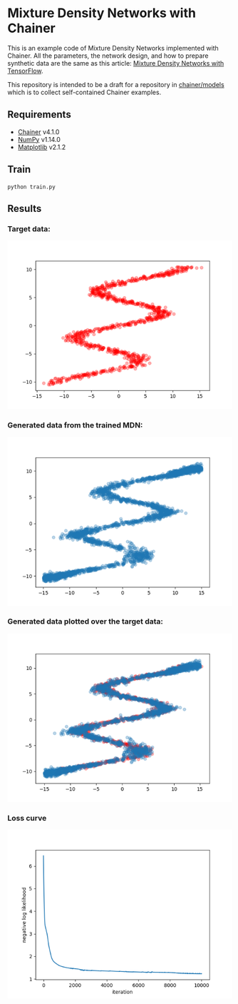 # Mixture Density Networks with Chainer

This is an example code of Mixture Density Networks implemented with Chainer.
All the parameters, the network design, and how to prepare synthetic data are the same as this article: [Mixture Density Networks with TensorFlow](http://blog.otoro.net/2015/11/24/mixture-density-networks-with-tensorflow/).

This repository is intended to be a draft for a repository in [chainer/models](https://github.com/chainer/models) which is to collect self-contained Chainer examples.

## Requirements

- [Chainer](https://chainer.org) v4.1.0
- [NumPy](http://www.numpy.org/) v1.14.0
- [Matplotlib](https://matplotlib.org/) v2.1.2

## Train

```
python train.py
```

## Results

### Target data:

![target data](images/target.png)

### Generated data from the trained MDN:

![generated data](images/generated.png)

### Generated data plotted over the target data:

![overlapped](images/overlap.png)

### Loss curve

![loss](images/loss.png)
